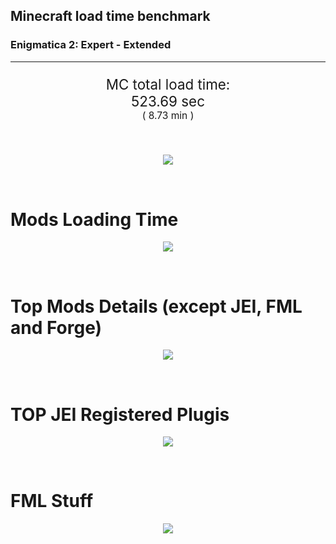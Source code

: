 ## Minecraft load time benchmark
### Enigmatica 2: Expert - Extended

---

<p align="center" style="font-size:160%;">
MC total load time:<br>
<!--TOTAL_LOAD_TIME-->
523.69 sec
<!---->
<br>
<sup><sub>(
<!--TOTAL_LOAD_TIME_MINUTES-->
8.73 min
<!---->
)</sub></sup>
</p>

<br>

<!--

Note for image scripts:
- Newlines are ignored
- This characters cant be used: +<"%

-->

<p align="center">
<img src="https://quickchart.io/chart?w=400&h=30&c={
  type: 'horizontalBar',
  data: {
    datasets: [
      {label: 'MODS:', data: [/*TOTAL_MODS_TIME*/
        341.43
      /**/]},
      {label: 'FML stuff:',data: [/*TOTAL_STUF_TIME*/
        182.25
      /**/]}
    ]
  },
  options: {
    scales: {
      xAxes: [{display: false,stacked: true}],
      yAxes: [{display: false,stacked: true}],
    },
    elements: {rectangle: {borderWidth: 2}},
    legend: {display: false,},
    plugins: {datalabels: {color: 'white',formatter: (value, context) =>
      `${context.dataset.label} ${value}s`
    }}
  }
}"/>
</p>

<br>

# Mods Loading Time
<p align="center">
<img src="https://quickchart.io/chart?w=400&h=300&c={
  options: {
    cutoutPercentage: 25,
    plugins: {
      legend: !1,
      outlabels: {
        stretch: 5,
        padding: 1,
        text: (v,i)=>`${v.labels[v.dataIndex]} ${(v.percent*1000|0)/10}%25`
      }
    }
  },
  type: 'outlabeledPie',
  data: {...
/*mods_loading_time*/
`
3C639D  16.41s Just Enough Items;
36598D  28.35s Just Enough Items (Plugins);
36598D  25.79s Just Enough Items (Ingredient Filter);
733C9D  20.10s Immersive Engineering;
979D3C  15.76s Minecraft Forge;
9D5E3C   8.00s CraftTweaker2;
8D5536   7.00s CraftTweaker2 (Script Loading);
8D9D3C  13.51s Forge Mod Loader;
3C9D59  11.77s Ender IO;
9D3C8F  10.43s IndustrialCraft 2;
599D3C   7.40s OpenComputers;
3C9A9D   7.33s Animania;
3C9D86   7.24s Astral Sorcery;
9D3C66   0.00s Tinkers' Construct;
8D365C   0.00s Tinkers' Construct (Oredict Melting);
4F9D3C   5.00s Dynamic Surroundings;
9D3C3C   4.28s Forestry;
4C9D3C   4.16s Recurrent Complex;
633C9D   3.66s Village Names;
923C9D   3.65s Integrated Dynamics;
3F3C9D   3.57s Thermal Expansion;
3C9D3C   3.31s Extra Utilities 2;
9D6B3C   3.12s Cyclic;
3C939D   3.03s Quark;
444444  64.23s 37 Other mods;
333333  51.88s 144 'Fast' mods (load 1.0s - 0.1s);
222222   7.02s 227 'Instant' mods (load %3C 0.1s)
`
/**/
    .split(';').reduce((a, l) => {
      l.match(/(\w{6}) *(\d*\.\d*)s (.*)/)
      .slice(1).map((a, i) => [`${String.fromCharCode(35)}${a}`, parseFloat(a), a][i])
      .forEach((s, i) => 
        [a.datasets[0].backgroundColor, a.datasets[0].data, a.labels][i].push(s)
      );
      return a
    }, {
      labels: [],
      datasets: [{
        backgroundColor: [],
        data: [],
        borderColor: 'rgba(22,22,22,0.3)',
        borderWidth: 1
      }]
    })
  }
}"/>
</p>

<br>

# Top Mods Details (except JEI, FML and Forge)
<p align="center">
<img src="https://quickchart.io/chart?w=400&h=450&c={options: {
    scales: {
      xAxes: [{stacked: true}],
      yAxes: [{stacked: true}],
    },
    plugins: {
      datalabels: {
        anchor: 'end',
        align: 'top',
        color: 'white',
        backgroundColor: 'rgba(46, 140, 171, 0.6)',
        borderColor: 'rgba(41, 168, 194, 1.0)',
        borderWidth: 0.5,
        borderRadius: 3,
        padding: 0,
        font: {size:10},
        formatter: (v,ctx) => 
          ctx.datasetIndex!=ctx.chart.data.datasets.length-1 ? null
            : `${((ctx.chart.data.datasets.reduce((a,b)=>a- -b.data[ctx.dataIndex], 0) * 10) | 0) /10}s`
      },
      colorschemes: {
        scheme: 'office.Damask6'
      }
    }
  },
  type: 'bar',
  data: {...(()=>{
let a={labels:[],datasets:[]};
/*FML_STEPS*/
`
1: Construction;
2: Loading Resources;
3: PreInitialization;
4: Initialization;
5: InterModComms$IMC;
6: PostInitialization;
7: LoadComplete;
8: ModIdMapping
`
/**/
.split(';')
.map(l=>l.match(/\d: (.*)/).slice(1))
.forEach(([name])=>a.datasets.push({label:name,data:[]}));
/*FML_STEPS_DETAILS*/
`
                          1      2      3      4      5      6      7      8  ;
Immersive Engineering |  0.99|  0.01|  1.06|  0.82|  0.00| 17.22|  0.00|  0.00;
CraftTweaker2         |  0.57|  0.00|  2.77|  0.00|  0.00| 11.64|  0.01|  0.00;
Ender IO              |  1.80|  0.01|  4.53|  0.48|  3.68|  0.16|  0.00|  1.12;
IndustrialCraft 2     |  0.78|  0.01|  7.47|  0.86|  0.00|  1.32|  0.00|  0.00;
OpenComputers         |  0.15|  0.01|  4.55|  2.52|  0.18|  0.00|  0.00|  0.00;
Animania              |  0.28|  0.00|  2.68|  0.09|  0.00|  4.29|  0.00|  0.00;
Astral Sorcery        |  0.20|  0.00|  4.51|  1.46|  0.00|  1.07|  0.00|  0.00;
Tinkers' Construct    |  1.07|  0.01|  0.15|  0.05|  0.00|  4.17|  0.00|  0.00;
Dynamic Surroundings  |  0.15|  0.00|  0.18|  0.10|  0.00|  0.05|  4.52|  0.00;
Forestry              |  0.44|  0.01|  2.74|  0.81|  0.00|  0.29|  0.00|  0.00;
Recurrent Complex     |  0.22|  0.00|  0.64|  0.92|  0.00|  2.39|  0.00|  0.00;
Village Names         |  0.09|  0.00|  3.40|  0.17|  0.00|  0.00|  0.00|  0.00
`
/**/
.split(';').slice(1)
.map(l=>l.split('|').map(s=>s.trim()))
.forEach(([name, ...arr],i)=>{
  a.labels.push(name);
  arr.forEach((v,j)=>a.datasets[j].data[i]=v)
});return a})()}}"/>
</p>

<br>

# TOP JEI Registered Plugis
<p align="center">
<img src="https://quickchart.io/chart?w=700&c={
  options: {
    elements: {rectangle: {borderWidth: 1}},
    legend: false
  },
  type: 'horizontalBar',
  data: {...(()=>{
let a={labels:[],datasets:[{
  backgroundColor: 'rgba(0, 99, 132, 0.5)',
  borderColor: 'rgb(0, 99, 132)',
  data: []
}]};
/*JEI_PLUGINS*/
`
  4.45: crazypants.enderio.machines.integration.jei.MachinesPlugin;
  3.72: com.rwtema.extrautils2.crafting.jei.XUJEIPlugin;
  2.63: li.cil.oc.integration.jei.ModPluginOpenComputers;
  2.27: cofh.thermalexpansion.plugins.jei.JEIPluginTE;
  2.13: mezz.jei.plugins.vanilla.VanillaPlugin;
  1.58: com.buuz135.industrial.jei.JEICustomPlugin;
  1.51: com.github.sokyranthedragon.mia.integrations.jer.JeiJerIntegration$1;
  1.25: jeresources.jei.JEIConfig;
  1.06: forestry.factory.recipes.jei.FactoryJeiPlugin;
  0.94: ic2.jeiIntegration.SubModule;
  0.69: com.buuz135.thaumicjei.ThaumcraftJEIPlugin;
  0.65: mctmods.smelteryio.library.util.jei.JEI;
  0.60: knightminer.tcomplement.plugin.jei.JEIPlugin;
  0.47: nc.integration.jei.NCJEI;
  0.45: crazypants.enderio.base.integration.jei.JeiPlugin;
  3.95: Other 118 Plugins
`
/**/
.split(';')
.map(l=>l.split(':'))
.forEach(([time, name])=>{
  a.labels.push(name);
  a.datasets[0].data.push(time)
})
;return a})()
  }
}"/>
</p>

<br>

# FML Stuff
<p align="center">
<img src="https://quickchart.io/chart?w=500&h=400&c={
  options: {
    rotation: Math.PI,
    cutoutPercentage: 55,
    plugins: {
      legend: !1,
      outlabels: {
        stretch: 5,
        padding: 1,
        text: (v)=>v.labels
      },
      doughnutlabel: {
        labels: [
          {
            text: 'FML stuff:',
            color: 'rgba(128, 128, 128, 0.5)',
            font: {size: 18}
          },
          {
            text: `${/*TOTAL_STUF_TIME*/
              182.25
            /**/}s`,
            color: 'rgba(128, 128, 128, 1)',
            font: {size: 22}
          }
        ]
      },
    }
  },
  type: 'outlabeledPie',
  data: {...(()=>{
let a = {
  labels:[],
  datasets:[{
    backgroundColor: [],
    data: [],
    borderColor: 'rgba(22,22,22,0.3)',
    borderWidth: 2
  }]
};
/*FML_STUFF_TABLE*/
`
993A00   1.75s Loading sounds;
444444 180.51s Other
`
/**/
.split(';')
.map(l=>l.match(/(\w{6}) *(\d*\.\d*)s (.*)/))
.forEach(([, col, time, name])=>{
  a.labels.push([name, ' ', time, 's'].join(''));
  a.datasets[0].data.push(parseFloat(time));
  a.datasets[0].backgroundColor.push(
    `${String.fromCharCode(35)}${col}`
  )
})
;return a})()
  }
}"/>
</p>